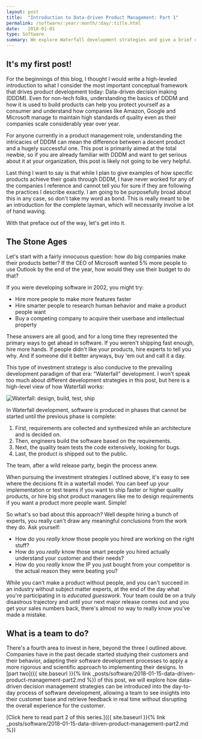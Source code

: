 ```yaml
---
layout: post
title:  "Introduction to Data-driven Product Management: Part 1"
permalink: /software/:year/:month/:day/:title.html
date:   2018-01-01
type: Software
summary: We explore Waterfall development strategies and give a brief overview of how the world looked before big data.
---
```


## It's my first post!

For the beginnings of this blog, I thought I would write a high-leveled introduction to what I consider the most important conceptual framework that drives product development today: Data-driven decision making (DDDM). Even for non-tech folks, understanding the basics of DDDM and how it is used to build products can help you protect yourself as a consumer and understand how companies like Amazon, Google and Microsoft manage to maintain high standards of quality even as their companies scale considerably year over year.

For anyone currently in a product management role, understanding the intricacies of DDDM can mean the difference between a decent product and a hugely successful one. This post is primarily aimed at the total newbie, so if you are already familiar with DDDM and want to get serious about it at your organization, this post is likely not going to be very helpful.

Last thing I want to say is that while I plan to give examples of how specific products achieve their goals through DDDM, I have never worked for any of the companies I reference and cannot tell you for sure if they are following the practices I describe exactly. I am going to be purposefully broad about this in any case, so don't take my word as bond. This is really meant to be an introduction for the complete layman, which will necessarily involve a lot of hand waving.

With that preface out of the way, let's get into it.

## The Stone Ages

Let's start with a fairly innocuous question: how do big companies make their products better? If the CEO of Microsoft wanted 5% more people to use Outlook by the end of the year, how would they use their budget to do that?

If you were developing software in 2002, you might try: 
* Hire more people to make more features faster
* Hire smarter people to research human behavior and make a product people want
* Buy a competing company to acquire their userbase and intellectual property

These answers are all good, and for a long time they represented the primary ways to get ahead in software. If you weren't shipping fast enough, hire more hands. If people didn't like your products, hire experts to tell you why. And if someone did it better anyways, buy 'em out and call it a day.

This type of investment strategy is also conducive to the prevailing development paradigm of that era: "Waterfall"  development. I won't speak too much about different development strategies in this post, but here is a high-level view of how Waterfall works:

![Waterfall: design, build, test, ship]({{site.url}}/assets/posts/data-driven-design/waterfall_dev.svg)

In Waterfall development, software is produced in phases that cannot be started until the previous phase is complete:

1. First, requirements are collected and synthesized while an architecture and is decided on. 
2. Then, engineers build the software based on the requirements.
3. Next, the quality team tests the code extensively, looking for bugs.
4. Last, the product is shipped out to the public. 

The team, after a wild release party, begin the process anew. 

When pursuing the investment strategies I outlined above, it's easy to see where the decisions fit in a waterfall model. You can beef up your implementation or test teams if you want to ship faster or higher quality products, or hire big shot product managers like me to design requirements if you want a product more people want. Simple!

So what's so bad about this approach? Well despite hiring a bunch of experts, you really can't draw any meaningful conclusions from the work they do. Ask yourself:

* How do you _really_ know those people you hired are working on the right stuff?
* How do you _really_ know those smart people you hired actually understand your customer and their needs?
* How do you _really_ know the IP you just bought from your competitor is the actual reason they were beating you?

While you can't make a product without people, and you can't succeed in an industry without subject matter experts, at the end of the day what you're participating in is _educated guesswork_. Your team could be on a truly disastrous trajectory and until your next major release comes out and you get your sales numbers back, there's almost no way to really know you've made a mistake.

## What is a team to do?

There's a fourth area to invest in here, beyond the three I outlined above. Companies have in the past decade started studying their customers and their behavior, adapting their software development processes to apply a more rigorous and scientific approach to implementing their designs. In [part two]({{ site.baseurl }}{% link _posts/software/2018-01-15-data-driven-product-management-part2.md %}) of this post, we will explore how data-driven decision management strategies can be introduced into the day-to-day process of software development, allowing a team to see insights into their customer base and retrieve feedback in real time without disrupting the overall experience for the customer.

[Click here to read part 2 of this series.]({{ site.baseurl }}{% link _posts/software/2018-01-15-data-driven-product-management-part2.md %})